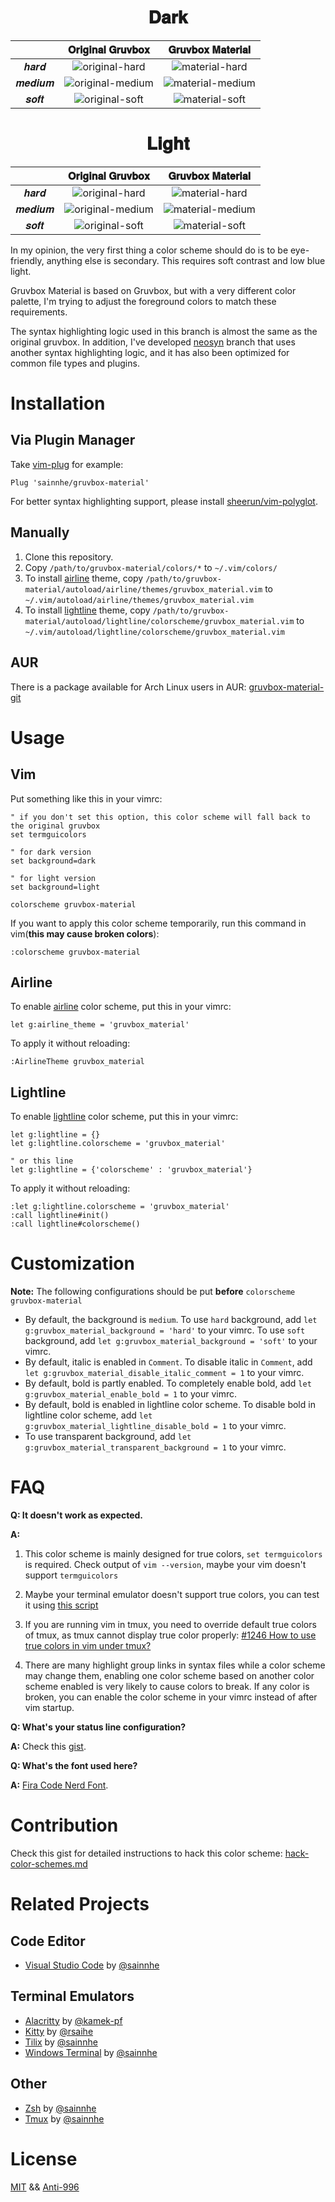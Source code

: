 <h1 align="center">
𝐃𝐚𝐫𝐤
</h1>

|        |                                                     𝐎𝐫𝐢𝐠𝐢𝐧𝐚𝐥 𝐆𝐫𝐮𝐯𝐛𝐨𝐱                                                     |                                                     𝐆𝐫𝐮𝐯𝐛𝐨𝐱 𝐌𝐚𝐭𝐞𝐫𝐢𝐚𝐥                                                     |
| :----: | :----------------------------------------------------------------------------------------------------------------------: | :----------------------------------------------------------------------------------------------------------------------: |
|  𝒉𝒂𝒓𝒅  |  ![original-hard](https://user-images.githubusercontent.com/37491630/64962022-32bd6100-d886-11e9-9504-f924c07022ae.png)  |  ![material-hard](https://user-images.githubusercontent.com/37491630/64961995-289b6280-d886-11e9-9b8b-c5ea74d8da5f.png)  |
| 𝒎𝒆𝒅𝒊𝒖𝒎 | ![original-medium](https://user-images.githubusercontent.com/37491630/64962019-318c3400-d886-11e9-99cf-4ea0145c0ae3.png) | ![material-medium](https://user-images.githubusercontent.com/37491630/65002822-156baf80-d8e5-11e9-9b20-ffe920584c5a.png) |
|  𝒔𝒐𝒇𝒕  |  ![original-soft](https://user-images.githubusercontent.com/37491630/64962028-34872480-d886-11e9-828c-073cc40e8701.png)  |  ![material-soft](https://user-images.githubusercontent.com/37491630/64962007-2c2ee980-d886-11e9-8a11-aacff84d33f7.png)  |

<h1 align="center">
𝐋𝐢𝐠𝐡𝐭
</h1>

|        |                                                     𝐎𝐫𝐢𝐠𝐢𝐧𝐚𝐥 𝐆𝐫𝐮𝐯𝐛𝐨𝐱                                                     |                                                     𝐆𝐫𝐮𝐯𝐛𝐨𝐱 𝐌𝐚𝐭𝐞𝐫𝐢𝐚𝐥                                                     |
| :----: | :----------------------------------------------------------------------------------------------------------------------: | :----------------------------------------------------------------------------------------------------------------------: |
|  𝒉𝒂𝒓𝒅  |  ![original-hard](https://user-images.githubusercontent.com/37491630/64962226-934c9e00-d886-11e9-91fc-c67b08cb6da4.png)  |  ![material-hard](https://user-images.githubusercontent.com/37491630/64962200-8c259000-d886-11e9-9ecb-540f1ccb0b4b.png)  |
| 𝒎𝒆𝒅𝒊𝒖𝒎 | ![original-medium](https://user-images.githubusercontent.com/37491630/64962235-95aef800-d886-11e9-96a5-1cdf59857e55.png) | ![material-medium](https://user-images.githubusercontent.com/37491630/64962206-8e87ea00-d886-11e9-9734-33cdc496dca6.png) |
|  𝒔𝒐𝒇𝒕  |  ![original-soft](https://user-images.githubusercontent.com/37491630/64962251-98a9e880-d886-11e9-82e8-be7e1bc8e15c.png)  |  ![material-soft](https://user-images.githubusercontent.com/37491630/64962218-9182da80-d886-11e9-9b22-f4a4a39f80f0.png)  |

In my opinion, the very first thing a color scheme should do is to be eye-friendly, anything else is secondary. This requires soft contrast and low blue light.

Gruvbox Material is based on Gruvbox, but with a very different color palette, I'm trying to adjust the foreground colors to match these requirements.

The syntax highlighting logic used in this branch is almost the same as the original gruvbox. In addition, I've developed [neosyn](https://github.com/sainnhe/gruvbox-material/tree/neosyn) branch that uses another syntax highlighting logic, and it has also been optimized for common file types and plugins.

# Installation

## Via Plugin Manager

Take [vim-plug](https://github.com/junegunn/vim-plug) for example:

```vim
Plug 'sainnhe/gruvbox-material'
```

For better syntax highlighting support, please install [sheerun/vim-polyglot](https://github.com/sheerun/vim-polyglot).

## Manually

1. Clone this repository.
2. Copy `/path/to/gruvbox-material/colors/*` to `~/.vim/colors/`
3. To install [airline](https://github.com/vim-airline/vim-airline) theme, copy `/path/to/gruvbox-material/autoload/airline/themes/gruvbox_material.vim` to `~/.vim/autoload/airline/themes/gruvbox_material.vim`
4. To install [lightline](https://github.com/itchyny/lightline.vim) theme, copy `/path/to/gruvbox-material/autoload/lightline/colorscheme/gruvbox_material.vim` to `~/.vim/autoload/lightline/colorscheme/gruvbox_material.vim`

## AUR

There is a package available for Arch Linux users in AUR: [gruvbox-material-git](https://aur.archlinux.org/packages/gruvbox-material-git/)

# Usage

## Vim

Put something like this in your vimrc:

```vim
" if you don't set this option, this color scheme will fall back to the original gruvbox
set termguicolors

" for dark version
set background=dark

" for light version
set background=light

colorscheme gruvbox-material
```

If you want to apply this color scheme temporarily, run this command in vim(**this may cause broken colors**):

```vim
:colorscheme gruvbox-material
```

## Airline

To enable [airline](https://github.com/vim-airline/vim-airline) color scheme, put this in your vimrc:

```vim
let g:airline_theme = 'gruvbox_material'
```

To apply it without reloading:

```vim
:AirlineTheme gruvbox_material
```

## Lightline

To enable [lightline](https://github.com/itchyny/lightline.vim) color scheme, put this in your vimrc:

```vim
let g:lightline = {}
let g:lightline.colorscheme = 'gruvbox_material'

" or this line
let g:lightline = {'colorscheme' : 'gruvbox_material'}
```

To apply it without reloading:

```vim
:let g:lightline.colorscheme = 'gruvbox_material'
:call lightline#init()
:call lightline#colorscheme()
```

# Customization

**Note:** The following configurations should be put **before** `colorscheme gruvbox-material`

- By default, the background is `medium`. To use `hard` background, add `let g:gruvbox_material_background = 'hard'` to your vimrc. To use `soft` background, add `let g:gruvbox_material_background = 'soft'` to your vimrc.
- By default, italic is enabled in `Comment`. To disable italic in `Comment`, add `let g:gruvbox_material_disable_italic_comment = 1` to your vimrc.
- By default, bold is partly enabled. To completely enable bold, add `let g:gruvbox_material_enable_bold = 1` to your vimrc.
- By default, bold is enabled in lightline color scheme. To disable bold in lightline color scheme, add `let g:gruvbox_material_lightline_disable_bold = 1` to your vimrc.
- To use transparent background, add `let g:gruvbox_material_transparent_background = 1` to your vimrc.

# FAQ

**Q: It doesn't work as expected.**

**A:**

1. This color scheme is mainly designed for true colors, `set termguicolors` is required. Check output of `vim --version`, maybe your vim doesn't support `termguicolors`

2. Maybe your terminal emulator doesn't support true colors, you can test it using [this script](https://unix.stackexchange.com/questions/404414/print-true-color-24-bit-test-pattern)

3. If you are running vim in tmux, you need to override default true colors of tmux, as tmux cannot display true color properly: [#1246 How to use true colors in vim under tmux?](https://github.com/tmux/tmux/issues/1246)

4. There are many highlight group links in syntax files while a color scheme may change them, enabling one color scheme based on another color scheme enabled is very likely to cause colors to break. If any color is broken, you can enable the color scheme in your vimrc instead of after vim startup.

**Q: What's your status line configuration?**

**A:** Check this [gist](https://gist.github.com/sainnhe/b8240bc047313fd6185bb8052df5a8fb).

**Q: What's the font used here?**

**A:** [Fira Code Nerd Font](https://github.com/ryanoasis/nerd-fonts/tree/master/patched-fonts/FiraCode).

# Contribution

Check this gist for detailed instructions to hack this color scheme: [hack-color-schemes.md](https://gist.github.com/sainnhe/911f78cbb092ac58c8734c423a464935)

# Related Projects

## Code Editor

- [Visual Studio Code](https://github.com/sainnhe/gruvbox-material-vscode) by [@sainnhe](https://github.com/sainnhe/)

## Terminal Emulators

- [Alacritty](https://gist.github.com/kamek-pf/2eae4f570061a97788a8a9ca4c893797) by [@kamek-pf](https://github.com/kamek-pf/)
- [Kitty](https://github.com/rsaihe/gruvbox-material-kitty) by [@rsaihe](https://github.com/rsaihe/)
- [Tilix](https://github.com/sainnhe/gruvbox-material-tilix) by [@sainnhe](https://github.com/sainnhe/)
- [Windows Terminal](https://gist.github.com/sainnhe/587a1bba123cb25a3ed83ced613c20c0) by [@sainnhe](https://github.com/sainnhe/)

## Other

- [Zsh](https://gist.github.com/sainnhe/f92372e14c59750b6ac8dc927ba9f7fe) by [@sainnhe](https://github.com/sainnhe/)
- [Tmux](https://gist.github.com/sainnhe/b8240bc047313fd6185bb8052df5a8fb) by [@sainnhe](https://github.com/sainnhe/)

# License

[MIT](./LICENSE) && [Anti-996](./Anti-996-LICENSE)
